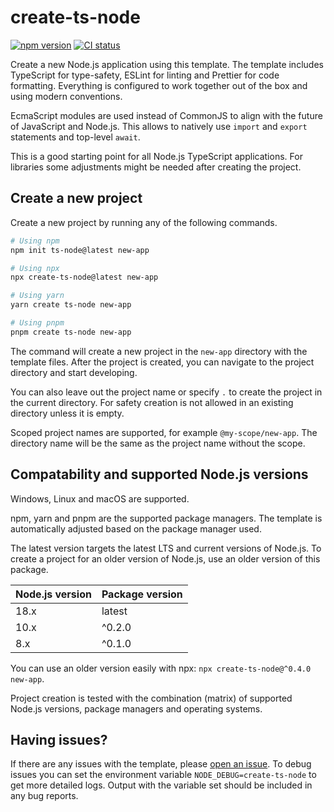 # create-ts-node

[![npm version](https://badge.fury.io/js/create-ts-node.svg)](https://badge.fury.io/js/create-ts-node)
[![CI status](https://github.com/hilzu/create-ts-node/actions/workflows/ci.yml/badge.svg)](https://github.com/Hilzu/create-ts-node/actions/workflows/ci.yml)

Create a new Node.js application using this template.
The template includes TypeScript for type-safety, ESLint for linting and Prettier for code formatting.
Everything is configured to work together out of the box and using modern conventions.

EcmaScript modules are used instead of CommonJS to align with the future of JavaScript and Node.js.
This allows to natively use `import` and `export` statements and top-level `await`.

This is a good starting point for all Node.js TypeScript applications.
For libraries some adjustments might be needed after creating the project.

## Create a new project

Create a new project by running any of the following commands.

```bash
# Using npm
npm init ts-node@latest new-app

# Using npx
npx create-ts-node@latest new-app

# Using yarn
yarn create ts-node new-app

# Using pnpm
pnpm create ts-node new-app
```

The command will create a new project in the `new-app` directory with the template files.
After the project is created, you can navigate to the project directory and start developing.

You can also leave out the project name or specify `.` to create the project in the current directory.
For safety creation is not allowed in an existing directory unless it is empty.

Scoped project names are supported, for example `@my-scope/new-app`.
The directory name will be the same as the project name without the scope.

## Compatability and supported Node.js versions

Windows, Linux and macOS are supported.

npm, yarn and pnpm are the supported package managers.
The template is automatically adjusted based on the package manager used.

The latest version targets the latest LTS and current versions of Node.js.
To create a project for an older version of Node.js, use an older version of this package.

| Node.js version | Package version |
| --------------- | --------------- |
| 18.x            | latest          |
| 10.x            | ^0.2.0          |
| 8.x             | ^0.1.0          |

You can use an older version easily with npx: `npx create-ts-node@^0.4.0 new-app`.

Project creation is tested with the combination (matrix) of supported Node.js versions, package managers and operating systems.

## Having issues?

If there are any issues with the template, please [open an issue](https://github.com/Hilzu/create-ts-node/issues/new/choose).
To debug issues you can set the environment variable `NODE_DEBUG=create-ts-node` to get more detailed logs.
Output with the variable set should be included in any bug reports.
